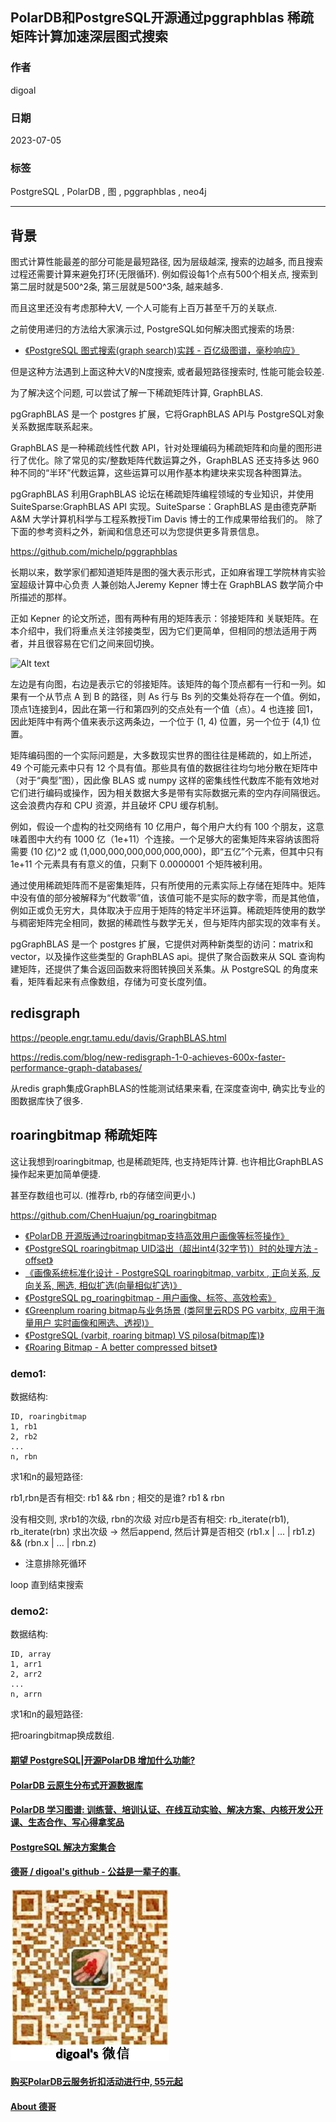 ## PolarDB和PostgreSQL开源通过pggraphblas 稀疏矩阵计算加速深层图式搜索    
                                                                          
### 作者                                                    
digoal                                                    
                                                    
### 日期                                                    
2023-07-05                                                
                                                    
### 标签                                                    
PostgreSQL , PolarDB , 图 , pggraphblas , neo4j                 
                                                    
----                                                    
                                                    
## 背景       
图式计算性能最差的部分可能是最短路径, 因为层级越深, 搜索的边越多, 而且搜索过程还需要计算来避免打环(无限循环).  例如假设每1个点有500个相关点, 搜索到第二层时就是500^2条, 第三层就是500^3条, 越来越多.     
  
而且这里还没有考虑那种大V, 一个人可能有上百万甚至千万的关联点.   
  
之前使用递归的方法给大家演示过, PostgreSQL如何解决图式搜索的场景:   
- [《PostgreSQL 图式搜索(graph search)实践 - 百亿级图谱，毫秒响应》](../201801/20180102_04.md)    
  
但是这种方法遇到上面这种大V的N度搜索, 或者最短路径搜索时, 性能可能会较差.   
  
为了解决这个问题, 可以尝试了解一下稀疏矩阵计算, GraphBLAS.  
  
pgGraphBLAS 是一个 postgres 扩展，它将GraphBLAS API与 PostgreSQL对象关系数据库联系起来。  
  
GraphBLAS 是一种稀疏线性代数 API，针对处理编码为稀疏矩阵和向量的图形进行了优化。除了常见的实/整数矩阵代数运算之外，GraphBLAS 还支持多达 960 种不同的“半环”代数运算，这些运算可以用作基本构建块来实现各种图算法。  
  
pgGraphBLAS 利用GraphBLAS 论坛在稀疏矩阵编程领域的专业知识，并使用 SuiteSparse:GraphBLAS API 实现。SuiteSparse：GraphBLAS 是由德克萨斯 A&M 大学计算机科学与工程系教授Tim Davis 博士的工作成果带给我们的。 除了下面的参考资料之外，新闻和信息还可以为您提供更多背景信息。  
  
https://github.com/michelp/pggraphblas  
  
长期以来，数学家们都知道矩阵是图的强大表示形式，正如麻省理工学院林肯实验室超级计算中心负责 人兼创始人Jeremy Kepner 博士在 GraphBLAS 数学简介中所描述的那样。  
  
正如 Kepner 的论文所述，图有两种有用的矩阵表示：邻接矩阵和 关联矩阵。在本介绍中，我们将重点关注邻接类型，因为它们更简单，但相同的想法适用于两者，并且很容易在它们之间来回切换。  
  
![Alt text](https://github.com/michelp/pggraphblas/blob/master/docs/AdjacencyMatrixBFS.svg)  
  
左边是有向图，右边是表示它的邻接矩阵。该矩阵的每个顶点都有一行和一列。如果有一个从节点 A 到 B 的路径，则 As 行与 Bs 列的交集处将存在一个值。例如，顶点1连接到4，因此在第一行和第四列的交点处有一个值（点）。4 也连接 回1，因此矩阵中有两个值来表示这两条边，一个位于 (1, 4) 位置，另一个位于 (4,1) 位置。  
  
矩阵编码图的一个实际问题是，大多数现实世界的图往往是稀疏的，如上所述，49 个可能元素中只有 12 个具有值。那些具有值的数据往往均匀地分散在矩阵中（对于“典型”图），因此像 BLAS 或 numpy 这样的密集线性代数库不能有效地对它们进行编码或操作，因为相关数据大多是带有实际数据元素的空内存间隔很远。这会浪费内存和 CPU 资源，并且破坏 CPU 缓存机制。  
  
例如，假设一个虚构的社交网络有 10 亿用户，每个用户大约有 100 个朋友，这意味着图中大约有 1000 亿（1e+11）个连接。一个足够大的密集矩阵来容纳该图将需要 (10 亿)^2 或 (1,000,000,000,000,000,000)，即“五亿”个元素，但其中只有 1e+11 个元素具有有意义的值，只剩下 0.0000001 个矩阵被利用。  
  
通过使用稀疏矩阵而不是密集矩阵，只有所使用的元素实际上存储在矩阵中。矩阵中没有值的部分被解释为“代数零”值，该值可能不是实际的数字零，而是其他值，例如正或负无穷大，具体取决于应用于矩阵的特定半环运算。稀疏矩阵使用的数学与稠密矩阵完全相同，数据的稀疏性与数学无关，但与矩阵内部实现的效率有关。  
  
pgGraphBLAS 是一个 postgres 扩展，它提供对两种新类型的访问：matrix和vector，以及操作这些类型的 GraphBLAS api。提供了聚合函数来从 SQL 查询构建矩阵，还提供了集合返回函数来将图转换回关系集。从 PostgreSQL 的角度来看，矩阵看起来有点像数组，存储为可变长度列值。  
  
## redisgraph  
https://people.engr.tamu.edu/davis/GraphBLAS.html  
  
https://redis.com/blog/new-redisgraph-1-0-achieves-600x-faster-performance-graph-databases/  
  
从redis graph集成GraphBLAS的性能测试结果来看, 在深度查询中, 确实比专业的图数据库快了很多.  
  
  
## roaringbitmap 稀疏矩阵  
这让我想到roaringbitmap, 也是稀疏矩阵, 也支持矩阵计算. 也许相比GraphBLAS操作起来更加简单便捷.  
  
甚至存数组也可以. (推荐rb, rb的存储空间更小.)    
  
https://github.com/ChenHuajun/pg_roaringbitmap  
  
  
  
- [《PolarDB 开源版通过roaringbitmap支持高效用户画像等标签操作》](../202212/20221208_02.md)    
- [《PostgreSQL roaringbitmap UID溢出（超出int4(32字节)）时的处理方法 - offset》](../202001/20200110_03.md)    
- [《画像系统标准化设计 - PostgreSQL roaringbitmap, varbitx , 正向关系, 反向关系, 圈选, 相似扩选(向量相似扩选)》](../201911/20191128_02.md)    
- [《PostgreSQL pg_roaringbitmap - 用户画像、标签、高效检索》](../201911/20191118_01.md)    
- [《Greenplum roaring bitmap与业务场景 (类阿里云RDS PG varbitx, 应用于海量用户 实时画像和圈选、透视)》](../201801/20180127_01.md)    
- [《PostgreSQL (varbit, roaring bitmap) VS pilosa(bitmap库)》](../201706/20170612_01.md)    
- [《Roaring Bitmap - A better compressed bitset》](../201505/20150507_01.md)    
  
### demo1:  

数据结构:
```
ID, roaringbitmap
1, rb1  
2, rb2  
...  
n, rbn  
```
  
求1和n的最短路径:   
  
rb1,rbn是否有相交: rb1 && rbn  ;  相交的是谁?  rb1 & rbn     
  
没有相交则, 求rb1的次级, rbn的次级 对应rb是否有相交: rb_iterate(rb1), rb_iterate(rbn) 求出次级 -> 然后append, 然后计算是否相交 (rb1.x | ... | rb1.z)  &&  (rbn.x | ... | rbn.z)      
- 注意排除死循环 
  
loop 直到结束搜索   
    
### demo2:  
数据结构:
```
ID, array
1, arr1  
2, arr2  
...  
n, arrn  
```
  
求1和n的最短路径:  
  
把roaringbitmap换成数组.     
  
  
#### [期望 PostgreSQL|开源PolarDB 增加什么功能?](https://github.com/digoal/blog/issues/76 "269ac3d1c492e938c0191101c7238216")
  
  
#### [PolarDB 云原生分布式开源数据库](https://github.com/ApsaraDB "57258f76c37864c6e6d23383d05714ea")
  
  
#### [PolarDB 学习图谱: 训练营、培训认证、在线互动实验、解决方案、内核开发公开课、生态合作、写心得拿奖品](https://www.aliyun.com/database/openpolardb/activity "8642f60e04ed0c814bf9cb9677976bd4")
  
  
#### [PostgreSQL 解决方案集合](../201706/20170601_02.md "40cff096e9ed7122c512b35d8561d9c8")
  
  
#### [德哥 / digoal's github - 公益是一辈子的事.](https://github.com/digoal/blog/blob/master/README.md "22709685feb7cab07d30f30387f0a9ae")
  
  
![digoal's wechat](../pic/digoal_weixin.jpg "f7ad92eeba24523fd47a6e1a0e691b59")
  
  
#### [购买PolarDB云服务折扣活动进行中, 55元起](https://www.aliyun.com/activity/new/polardb-yunparter?userCode=bsb3t4al "e0495c413bedacabb75ff1e880be465a")
  
  
#### [About 德哥](https://github.com/digoal/blog/blob/master/me/readme.md "a37735981e7704886ffd590565582dd0")
  
